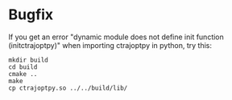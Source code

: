 # Bugfix

If you get an error "dynamic module does not define init function (initctrajoptpy)" when importing ctrajoptpy in python, try this:

```
mkdir build
cd build
cmake ..
make
cp ctrajoptpy.so ../../build/lib/
```
